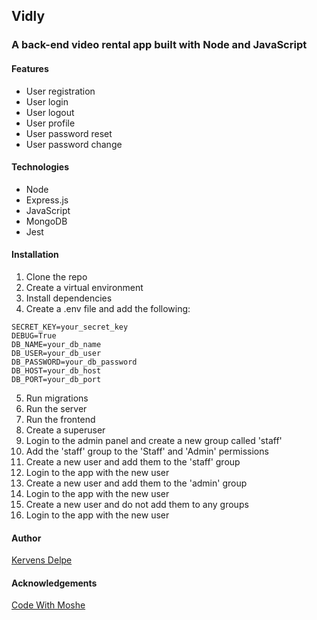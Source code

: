 ## Vidly

### A back-end video rental app built with Node and JavaScript

#### Features

- User registration
- User login
- User logout
- User profile
- User password reset
- User password change

#### Technologies

- Node
- Express.js
- JavaScript
- MongoDB
- Jest

#### Installation

1. Clone the repo
2. Create a virtual environment
3. Install dependencies
4. Create a .env file and add the following:

```
SECRET_KEY=your_secret_key
DEBUG=True
DB_NAME=your_db_name
DB_USER=your_db_user
DB_PASSWORD=your_db_password
DB_HOST=your_db_host
DB_PORT=your_db_port
```

5. Run migrations
6. Run the server
7. Run the frontend
8. Create a superuser
9. Login to the admin panel and create a new group called 'staff'
10. Add the 'staff' group to the 'Staff' and 'Admin' permissions
11. Create a new user and add them to the 'staff' group
12. Login to the app with the new user
13. Create a new user and add them to the 'admin' group
14. Login to the app with the new user
15. Create a new user and do not add them to any groups
16. Login to the app with the new user

#### Author

[Kervens Delpe](linkedin.com/in/kervensdelpe/)

#### Acknowledgements

[Code With Moshe](https://codewithmosh.com/)
